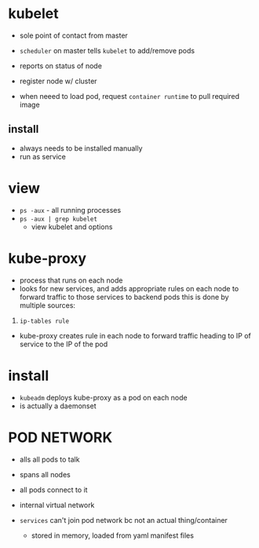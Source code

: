 # kubelet
- sole point of contact from master
- `scheduler` on master tells `kubelet` to add/remove pods
- reports on status of node

- register node w/ cluster
- when neeed to load pod, request `container runtime` to pull required image

## install
- always needs to be installed manually
- run as service

# view
- `ps -aux` - all running processes
- `ps -aux | grep kubelet`
    - view kubelet and options


# kube-proxy
- process that runs on each node
- looks for new services, and adds appropriate rules on each node to forward traffic to those services to backend pods
this is done by multiple sources:
1. `ip-tables rule`
- kube-proxy creates rule in each node to forward traffic heading to IP of service to the IP of the pod

# install
- `kubeadm` deploys kube-proxy as a pod on each node
- is actually a daemonset

# POD NETWORK
- alls all pods to talk
- spans all nodes
- all pods connect to it
- internal virtual network

- `services` can't join pod network bc not an actual thing/container
    - stored in memory, loaded from yaml manifest files
